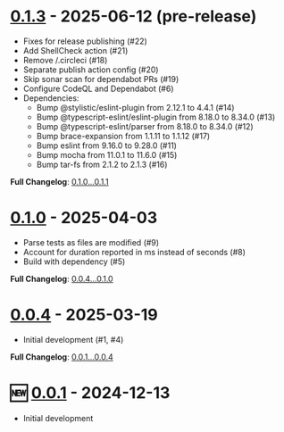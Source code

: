 # [0.1.3](https://github.com/kenherring/bats-test-runner/releases/tag/0.1.3) - 2025-06-12 (pre-release)

* Fixes for release publishing (#22)
* Add ShellCheck action (#21)
* Remove /.circleci (#18)
* Separate publish action config (#20)
* Skip sonar scan for dependabot PRs (#19)
* Configure CodeQL and Dependabot (#6)
* Dependencies:
    * Bump @stylistic/eslint-plugin from 2.12.1 to 4.4.1 (#14)
    * Bump @typescript-eslint/eslint-plugin from 8.18.0 to 8.34.0 (#13)
    * Bump @typescript-eslint/parser from 8.18.0 to 8.34.0 (#12)
    * Bump brace-expansion from 1.1.11 to 1.1.12 (#17)
    * Bump eslint from 9.16.0 to 9.28.0 (#11)
    * Bump mocha from 11.0.1 to 11.6.0 (#15)
    * Bump tar-fs from 2.1.2 to 2.1.3 (#16)

**Full Changelog**: [0.1.0...0.1.1](https://github.com/kenherring/bats-test-runner/compare/0.1.0...0.1.1)

# [0.1.0](https://github.com/kenherring/bats-test-runner/releases/tag/0.1.0) - 2025-04-03

* Parse tests as files are modified (#9)
* Account for duration reported in ms instead of seconds (#8)
* Build with dependency (#5)

**Full Changelog**: [0.0.4...0.1.0](https://github.com/kenherring/bats-test-runner/compare/0.0.4...0.1.0)

# [0.0.4](https://github.com/kenherring/bats-test-runner/releases/tag/0.0.4) - 2025-03-19

* Initial development (#1, #4)

**Full Changelog**: [0.0.1...0.0.4](https://github.com/kenherring/bats-test-runner/compare/0.0.1...0.0.4)

# 🆕 [0.0.1](https://github.com/kenherring/bats-test-runner/releases/tag/0.0.1) - 2024-12-13

* Initial development
